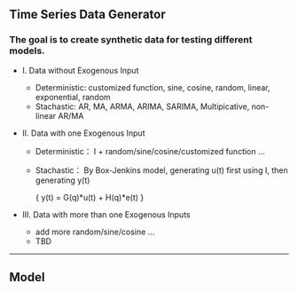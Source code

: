 ## Time Series Data Generator 

### The goal is to create synthetic data for testing different models.

  - I. Data without Exogenous Input
    - Deterministic: customized function, sine, cosine, random, linear, exponential, random
    - Stachastic: AR, MA, ARMA, ARIMA, SARIMA, Multipicative, non-linear AR/MA
    

  - II. Data with one Exogenous Input 
    - Deterministic： I + random/sine/cosine/customized function ...
    - Stachastic： By Box-Jenkins model, generating u(t) first using I, then generating y(t)
    
       { y(t) = G(q)*u(t) + H(q)*e(t) }
    

  - III. Data with more than one Exogenous Inputs 
    - add more random/sine/cosine ... 
    - TBD

___
## Model 
